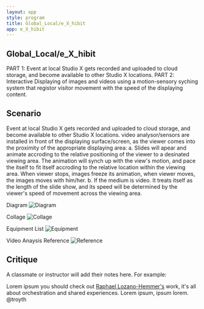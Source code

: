```yaml
---
layout: app
style: program
title: Global_Local/e_X_hibit
app: e_X_hibit
---
```

##	Global_Local/e_X_hibit

PART 1: Event at local Studio X gets recorded and uploaded to cloud storage, and become available to other Studio X locations.
PART 2: Interactive Displaying of images and videos using a motion-sensory syching system that registor visitor movement with the speed of the displaying content. 

## Scenario

Event at local Studio X gets recorded and uploaded to cloud storage, and become available to other Studio X locations.
video analysor/sensors are installed in front of the displaying surface/screen, as the viewer comes into the proximity of the appropriate displaying area:
a. Slides will apear and animate accroding to the relative positioning of the viewer to a desinated viewing area. The animation will synch up with the view's motion, and pace the itself to fit itself accroding to the relative location within the viewing area. When viewer stops, images freeze its animation, when viewer moves, the images moves with him/her. 
b. If the medium is video. It treats itself as the length of the slide show, and its speed will be determined by the viewer's speed of movement across the viewing area.

Diagram 
![Diagram](https://raw.github.com/weimpromptu/site2site.github.io/master/programs/eXhibit/images/assigment1_diagram-02.jpg)

Collage
![Collage](https://raw.github.com/weimpromptu/site2site.github.io/master/programs/eXhibit/images/assigment1_collage.jpg)

Equipment List
![Equipment](https://raw.github.com/weimpromptu/site2site.github.io/master/programs/eXhibit/images/assigment1_equipment%20list-04.jpg)

Video Anaysis Reference 
![Reference](https://raw.github.com/weimpromptu/site2site.github.io/master/programs/eXhibit/images/assigment1_video_analsys.jpg)


 
 


## Critique

A classmate or instructor will add their notes here. For example:

Lorem ipsum you should check out [Raphael Lozano-Hemmer's](http://www.lozano-hemmer.com/) work, it's all about orchestration and shared experiences. Lorem ipsum, ipsum lorem.  
@troyth
